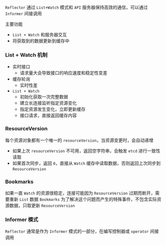 `Reflector` 通过 `List+Watch` 模式和 `API` 服务器保持高效的通信，可以通过 `Informer` 间接调用

主要功能

- `List + Watch` 和服务器交互
- 将获取到的数据更新到缓存中

### List + Watch 机制

- 实时接口
    - 请求量大会导致接口的响应速度和稳定性变差
- 缓存轮询
    - 实时性差
- `List + Watch`
    - 初始化获取一次完整数据
    - 建立长连接监听指定资源变化
    - 指定资源发生变化，立即更新缓存
    - 接口请求，直接返回缓存内容

### ResourceVersion

每个资源对象都有一个唯一的 `resourceVersion`，当资源变更时，会自动递增

- 如果上次 `resourceVersion` 不可用，返回空字符串，会触发 `etcd` 进行一致性读取
- 如果首次同步，返回 `0`，直接从 `Watch` 缓存中读取数据，否则返回上次同步到 `ResourceVersion`

### Bookmarks

如果一直 `Watch` 的资源很稳定，连接可能因为 `ResourceVersion` 过期而断开，需要重新 `List` 数据
`Bookmarks` 为了解决这个问题而产生的特殊事件，不包含实际资源数据，只取更新 `ResourceVersion`

### Informer 模式

`Reflector` 通常是作为 `Informer` 模式的一部分，在编写控制器或 `operator` 间接调用